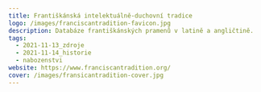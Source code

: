 ```yaml
---
title: Františkánská intelektuálně-duchovní tradice
logo: /images/franciscantradition-favicon.jpg
description: Databáze františkánských pramenů v latině a angličtině.
tags:
  - 2021-11-13_zdroje
  - 2021-11-14_historie
  - nabozenstvi
website: https://www.franciscantradition.org/
cover: /images/fransicantradition-cover.jpg
---
```

